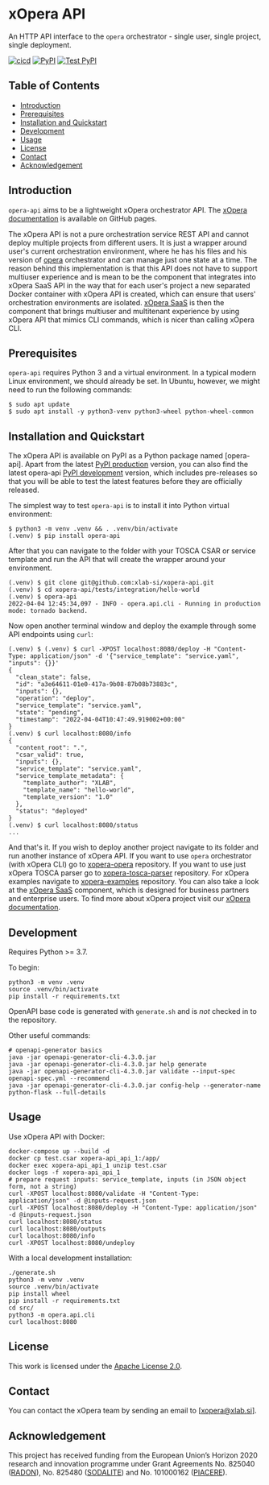 # xOpera API
An HTTP API interface to the `opera` orchestrator - single user, single project, single deployment.

[![cicd](https://github.com/xlab-si/xopera-api/actions/workflows/ci_cd.yaml/badge.svg)](https://github.com/xlab-si/xopera-api/actions/workflows/ci_cd.yaml)
[![PyPI](https://img.shields.io/pypi/v/opera-api)](https://pypi.org/project/opera-api/)
[![Test PyPI](https://img.shields.io/badge/test%20pypi-dev%20version-blueviolet)](https://test.pypi.org/project/opera-api/)

## Table of Contents
  - [Introduction](#introduction)
  - [Prerequisites](#prerequisites)
  - [Installation and Quickstart](#installation-and-quickstart)
  - [Development](#development)
  - [Usage](#usage)
  - [License](#license)
  - [Contact](#contact)
  - [Acknowledgement](#acknowledgement)

## Introduction
`opera-api` aims to be a lightweight xOpera orchestrator API. 
The [xOpera documentation] is available on GitHub pages. 

The xOpera API is not a pure orchestration service REST API and cannot deploy multiple projects from different
users. 
It is just a wrapper around user's current orchestration environment, where he has his files and his version 
of [opera] orchestrator and can manage just one state at a time. 
The reason behind this implementation is that this API does not have to support multiuser experience and is mean to be 
the component that integrates into xOpera SaaS API in the way that for each user's project a new separated Docker 
container with xOpera API is created, which can ensure that users' orchestration environments are isolated. 
[xOpera SaaS] is then the component that brings multiuser and multitenant experience by using xOpera API that mimics 
CLI commands, which is nicer than calling xOpera CLI.

## Prerequisites
`opera-api` requires Python 3 and a virtual environment. 
In a typical modern Linux environment, we should already be set. 
In Ubuntu, however, we might need to run the following commands:

```console
$ sudo apt update
$ sudo apt install -y python3-venv python3-wheel python-wheel-common
```

## Installation and Quickstart
The xOpera API is available on PyPI as a Python package named [opera-api]. 
Apart from the latest [PyPI production] version, you can also find the latest opera-api [PyPI development] version, 
which includes pre-releases so that you will be able to test the latest features before they are officially released.

The simplest way to test `opera-api` is to install it into Python virtual environment:

```console
$ python3 -m venv .venv && . .venv/bin/activate
(.venv) $ pip install opera-api
```

After that you can navigate to the folder with your TOSCA CSAR or service template and run the API that will create the
wrapper around your environment.

```console
(.venv) $ git clone git@github.com:xlab-si/xopera-api.git
(.venv) $ cd xopera-api/tests/integration/hello-world
(.venv) $ opera-api
2022-04-04 12:45:34,097 - INFO - opera.api.cli - Running in production mode: tornado backend.
```

Now open another terminal window and deploy the example through some API endpoints using `curl`:

```console
(.venv) $ (.venv) $ curl -XPOST localhost:8080/deploy -H "Content-Type: application/json" -d '{"service_template": "service.yaml", "inputs": {}}'
{
  "clean_state": false,
  "id": "a3e64611-01e0-417a-9b08-87b08b73883c",
  "inputs": {},
  "operation": "deploy",
  "service_template": "service.yaml",
  "state": "pending",
  "timestamp": "2022-04-04T10:47:49.919002+00:00"
}
(.venv) $ curl localhost:8080/info
{
  "content_root": ".",
  "csar_valid": true,
  "inputs": {},
  "service_template": "service.yaml",
  "service_template_metadata": {
    "template_author": "XLAB",
    "template_name": "hello-world",
    "template_version": "1.0"
  },
  "status": "deployed"
}
(.venv) $ curl localhost:8080/status
...
```

And that's it. 
If you wish to deploy another project navigate to its folder and run another instance of xOpera API. 
If you want to use `opera` orchestrator (with xOpera CLI) go to [xopera-opera] repository. 
If you want to use just xOpera TOSCA parser go to [xopera-tosca-parser] repository. 
For xOpera examples navigate to [xopera-examples] repository. 
You can also take a look at the [xOpera SaaS] component, which is designed for business partners and enterprise users. 
To find more about xOpera project visit our [xOpera documentation].

## Development
Requires Python >= 3.7.

To begin:

```console
python3 -m venv .venv
source .venv/bin/activate
pip install -r requirements.txt
```

OpenAPI base code is generated with `generate.sh` and is _not_ checked in to the repository.

Other useful commands:

```console
# openapi-generator basics
java -jar openapi-generator-cli-4.3.0.jar
java -jar openapi-generator-cli-4.3.0.jar help generate
java -jar openapi-generator-cli-4.3.0.jar validate --input-spec openapi-spec.yml --recommend
java -jar openapi-generator-cli-4.3.0.jar config-help --generator-name python-flask --full-details
```

## Usage
Use xOpera API with Docker:

```console
docker-compose up --build -d
docker cp test.csar xopera-api_api_1:/app/
docker exec xopera-api_api_1 unzip test.csar
docker logs -f xopera-api_api_1
# prepare request inputs: service_template, inputs (in JSON object form, not a string)
curl -XPOST localhost:8080/validate -H "Content-Type: application/json" -d @inputs-request.json
curl -XPOST localhost:8080/deploy -H "Content-Type: application/json" -d @inputs-request.json
curl localhost:8080/status
curl localhost:8080/outputs
curl localhost:8080/info
curl -XPOST localhost:8080/undeploy
```

With a local development installation:

```console
./generate.sh
python3 -m venv .venv
source .venv/bin/activate
pip install wheel
pip install -r requirements.txt
cd src/
python3 -m opera.api.cli
curl localhost:8080
```

## License
This work is licensed under the [Apache License 2.0].

## Contact
You can contact the xOpera team by sending an email to [xopera@xlab.si].

## Acknowledgement
This project has received funding from the European Union’s Horizon 2020 research and innovation programme under Grant 
Agreements No. 825040 ([RADON]), No. 825480 ([SODALITE]) and No. 101000162 ([PIACERE]).

[xOpera documentation]: https://xlab-si.github.io/xopera-docs/
[opera]: https://pypi.org/project/opera/
[PyPI production]: https://pypi.org/project/opera-api/#history
[PyPI development]: https://test.pypi.org/project/opera-api/#history
[xopera-api]: https://github.com/xlab-si/xopera-api
[xopera-opera]: https://github.com/xlab-si/xopera-opera
[xopera-tosca-parser]: https://github.com/xlab-si/xopera-tosca-parser
[xopera-examples]: https://github.com/xlab-si/xopera-examples
[xOpera SaaS]: https://xlab-si.github.io/xopera-docs/saas.html
[Apache License 2.0]: https://www.apache.org/licenses/LICENSE-2.0
[RADON]: http://radon-h2020.eu
[SODALITE]: http://www.sodalite.eu/
[PIACERE]: https://www.piacere-project.eu/
